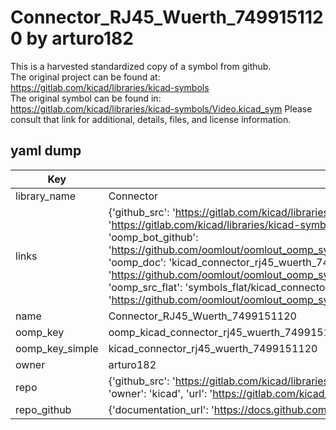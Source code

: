 # Connector_RJ45_Wuerth_7499151120 by arturo182  
This is a harvested standardized copy of a symbol from github.  
The original project can be found at:  
https://gitlab.com/kicad/libraries/kicad-symbols  
The original symbol can be found in:
https://gitlab.com/kicad/libraries/kicad-symbols/Video.kicad_sym
Please consult that link for additional, details, files, and license information.  
## yaml dump  
| Key | Value |  
| --- | --- |  
| library_name | Connector |  
| links | {'github_src': 'https://gitlab.com/kicad/libraries/kicad-symbols/Video.kicad_sym', 'github_src_repo': 'https://gitlab.com/kicad/libraries/kicad-symbols', 'oomp_bot': 'kicad_connector_rj45_wuerth_7499151120/working', 'oomp_bot_github': 'https://github.com/oomlout/oomlout_oomp_symbol_bot/tree/main/kicad_connector_rj45_wuerth_7499151120/working', 'oomp_doc': 'kicad_connector_rj45_wuerth_7499151120/working', 'oomp_doc_github': 'https://github.com/oomlout/oomlout_oomp_symbol_doc/tree/main/kicad_connector_rj45_wuerth_7499151120/working', 'oomp_src_flat': 'symbols_flat/kicad_connector_rj45_wuerth_7499151120/working', 'oomp_src_flat_github': 'https://github.com/oomlout/oomlout_oomp_symbol_src/tree/main/kicad_connector_rj45_wuerth_7499151120/working'} |  
| name | Connector_RJ45_Wuerth_7499151120 |  
| oomp_key | oomp_kicad_connector_rj45_wuerth_7499151120 |  
| oomp_key_simple | kicad_connector_rj45_wuerth_7499151120 |  
| owner | arturo182 |  
| repo | {'github_src': 'https://gitlab.com/kicad/libraries/kicad-symbols/Video.kicad_sym', 'name': 'libraries/kicad-symbols', 'owner': 'kicad', 'url': 'https://gitlab.com/kicad/libraries/kicad-symbols'} |  
| repo_github | {'documentation_url': 'https://docs.github.com/rest/repos/repos#get-a-repository', 'message': 'Not Found'} |  

